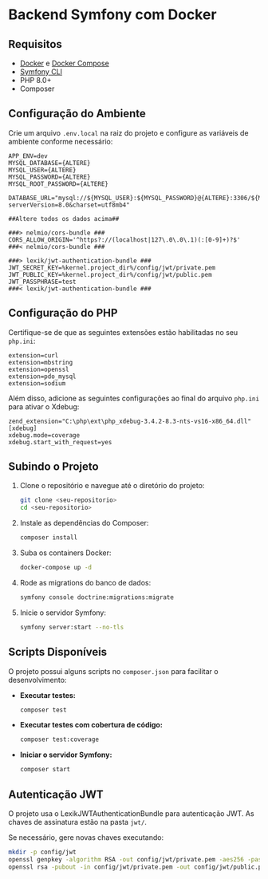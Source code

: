 # Backend Symfony com Docker

## Requisitos

- [Docker](https://www.docker.com/) e [Docker Compose](https://docs.docker.com/compose/)
- [Symfony CLI](https://symfony.com/download/)
- PHP 8.0+
- Composer

## Configuração do Ambiente

Crie um arquivo `.env.local` na raiz do projeto e configure as variáveis de ambiente conforme necessário:

```
APP_ENV=dev
MYSQL_DATABASE={ALTERE}
MYSQL_USER={ALTERE}
MYSQL_PASSWORD={ALTERE}
MYSQL_ROOT_PASSWORD={ALTERE}

DATABASE_URL="mysql://${MYSQL_USER}:${MYSQL_PASSWORD}@{ALTERE}:3306/${MYSQL_DATABASE}?serverVersion=8.0&charset=utf8mb4"

##Altere todos os dados acima##

###> nelmio/cors-bundle ###
CORS_ALLOW_ORIGIN='^https?://(localhost|127\.0\.0\.1)(:[0-9]+)?$'
###< nelmio/cors-bundle ###

###> lexik/jwt-authentication-bundle ###
JWT_SECRET_KEY=%kernel.project_dir%/config/jwt/private.pem
JWT_PUBLIC_KEY=%kernel.project_dir%/config/jwt/public.pem
JWT_PASSPHRASE=test
###< lexik/jwt-authentication-bundle ###
```

## Configuração do PHP

Certifique-se de que as seguintes extensões estão habilitadas no seu `php.ini`:

```
extension=curl
extension=mbstring
extension=openssl
extension=pdo_mysql
extension=sodium
```

Além disso, adicione as seguintes configurações ao final do arquivo `php.ini` para ativar o Xdebug:

```
zend_extension="C:\php\ext\php_xdebug-3.4.2-8.3-nts-vs16-x86_64.dll"
[xdebug]
xdebug.mode=coverage
xdebug.start_with_request=yes
```

## Subindo o Projeto

1. Clone o repositório e navegue até o diretório do projeto:
   ```sh
   git clone <seu-repositorio>
   cd <seu-repositorio>
   ```
2. Instale as dependências do Composer:
   ```sh
   composer install
   ```
3. Suba os containers Docker:
   ```sh
   docker-compose up -d
   ```
4. Rode as migrations do banco de dados:
   ```sh
   symfony console doctrine:migrations:migrate
   ```
5. Inicie o servidor Symfony:
   ```sh
   symfony server:start --no-tls
   ```

## Scripts Disponíveis

O projeto possui alguns scripts no `composer.json` para facilitar o desenvolvimento:

- **Executar testes:**
  ```sh
  composer test
  ```
- **Executar testes com cobertura de código:**
  ```sh
  composer test:coverage
  ```
- **Iniciar o servidor Symfony:**
  ```sh
  composer start
  ```

## Autenticação JWT

O projeto usa o LexikJWTAuthenticationBundle para autenticação JWT. As chaves de assinatura estão na pasta `jwt/`.

Se necessário, gere novas chaves executando:

```sh
mkdir -p config/jwt
openssl genpkey -algorithm RSA -out config/jwt/private.pem -aes256 -pass pass:test
openssl rsa -pubout -in config/jwt/private.pem -out config/jwt/public.pem -passin pass:test
```
